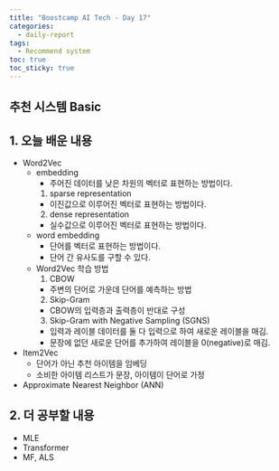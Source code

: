 ```yaml
---
title: "Boostcamp AI Tech - Day 17"
categories:
  - daily-report
tags:
  - Recommend system
toc: true
toc_sticky: true
---
```


## 추천 시스템 Basic

## 1. 오늘 배운 내용
- Word2Vec
  - embedding
    - 주어진 데이터를 낮은 차원의 벡터로 표현하는 방법이다.
    1. sparse representation
      - 이진값으로 이루어진 벡터로 표현하는 방법이다.
    2. dense representation
      - 실수값으로 이루어진 벡터로 표현하는 방법이다.
  - word embedding
    - 단어를 벡터로 표현하는 방법이다.
    - 단어 간 유사도를 구할 수 있다.
  - Word2Vec 학습 방법
    1. CBOW
      - 주변의 단어로 가운데 단어를 예측하는 방법
    2. Skip-Gram
      - CBOW의 입력층과 출력층이 반대로 구성
    3. Skip-Gram with Negative Sampling (SGNS)
      - 입력과 레이블 데이터를 둘 다 입력으로 하여 새로운 레이블을 매김.
      - 문장에 없던 새로운 단어를 추가하여 레이블을 0(negative)로 매김.
- Item2Vec
  - 단어가 아닌 추천 아이템을 임베딩
  - 소비한 아이템 리스트가 문장, 아이템이 단어로 가정
- Approximate Nearest Neighbor (ANN)


## 2. 더 공부할 내용
- MLE
- Transformer
- MF, ALS